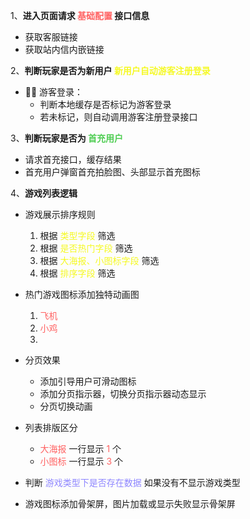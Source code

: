 1、**进入页面请求 <span style="color: #ff6363ff;">基础配置</span> 接口信息**

- 获取客服链接
- 获取站内信内嵌链接

2、**判断玩家是否为新用户 <span style="color: #f5f924ff;">新用户自动游客注册登录</span>**

- 🧑‍💻 游客登录：
  - 判断本地缓存是否标记为游客登录
  - 若未标记，则自动调用游客注册登录接口

3、**判断玩家是否为 <span style="color: #4ecd52ff;">首充用户</span>**

- 请求首充接口，缓存结果
- 首充用户弹窗首充拍脸图、头部显示首充图标

4、**游戏列表逻辑**

- 游戏展示排序规则

  1. 根据 <span style="color: #f5f924ff;">类型字段</span> 筛选
  2. 根据 <span style="color: #f5f924ff;">是否热门字段</span> 筛选
  3. 根据 <span style="color: #f5f924ff;">大海报、小图标字段</span> 筛选
  4. 根据 <span style="color: #f5f924ff;">排序字段</span> 筛选

- 热门游戏图标添加独特动画图

  1. <span style="color: #ff6363ff;">飞机</span>
  2. <span style="color: #ff6363ff;">小鸡</span>
  3.

- 分页效果

  - 添加引导用户可滑动图标
  - 添加分页指示器，切换分页指示器动态显示
  - 分页切换动画

- 列表排版区分

  - <span style="color: #ff6363ff;">大海报</span> 一行显示 <span style="color: #ff6363ff;">1</span> 个
  - <span style="color: #ff6363ff;">小图标</span> 一行显示 <span style="color: #ff6363ff;">3</span> 个

- 判断 <span style="color: #8f87ffff;">游戏类型下是否存在数据</span> 如果没有不显示游戏类型

- 游戏图标添加骨架屏，图片加载或显示失败显示骨架屏
